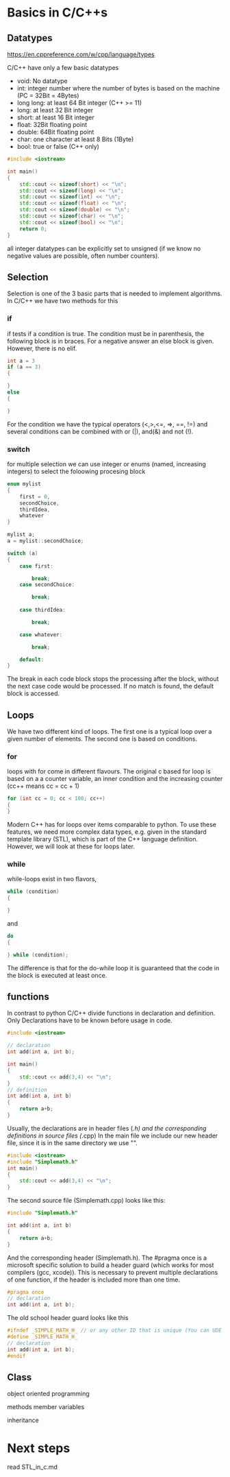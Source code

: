 # Basics in C/C++s

## Datatypes

https://en.cppreference.com/w/cpp/language/types

C/C++ have only a few basic datatypes

* void: No datatype
* int: integer number where the number of bytes is based on the machine (PC = 32Bit = 4Bytes)
* long long: at least 64 Bit integer (C++ >= 11)
* long: at least 32 Bit integer
* short: at least 16 Bit integer
* float: 32Bit floating point 
* double: 64Bit floating point
* char: one character at least 8 Bits (1Byte)
* bool: true or false (C++ only)
```C++
#include <iostream>

int main()
{
    std::cout << sizeof(short) << "\n"; 
    std::cout << sizeof(long) << "\n"; 
    std::cout << sizeof(int) << "\n"; 
    std::cout << sizeof(float) << "\n"; 
    std::cout << sizeof(double) << "\n"; 
    std::cout << sizeof(char) << "\n";
    std::cout << sizeof(bool) << "\n"; 
    return 0;
}
```
all integer datatypes can be explicitly set to unsigned (if we know no negative values are possible, often number counters).

## Selection

Selection is one of the 3 basic parts that is needed to implement algorithms. 
In C/C++ we have two methods for this
### if 
if tests if a condition is true. The condition must be in parenthesis, the following block is in braces. For a negative answer an else block is given. However, there is no elif.
```C++
int a = 3
if (a == 3)
{

}
else
{

} 
```
For the condition we have the typical operators
(<,>,<=, =>, ==, !=) and several conditions can be combined with or (|), and(&) and not (!).

### switch
for multiple selection we can use integer or enums (named, increasing integers) to select the foloowing procesing block

```C++
enum mylist
{
    first = 0,
    secondChoice,
    thirdIdea,
    whatever
}

mylist a;
a = mylist::secondChoice;

switch (a)
{
    case first:

        break;
    case secondChoice:

        break;
    
    case thirdIdea:

        break;

    case whatever:

        break;

    default:
}

```
The break in each code block stops the processing after the block, without the next case code would be processed. If no match is found, the default block is accessed. 

## Loops 
We have two different kind of loops. The first one is a typical loop over a given number of elements. The second one is based on conditions.

### for
loops with for come in different flavours. The original c based for loop is based on a 
a counter variable, an inner condition and the increasing counter (cc++ means cc = cc + 1)
```C++
for (int cc = 0; cc < 100; cc++)
{
}
```
Modern C++ has for loops over items comparable to python. To use these features, we need more complex data types, e.g. given in the standard template library (STL), which is part of the C++ language definition. However, we will look at these for loops later.

### while
while-loops exist in two flavors, 
```C++
while (condition)
{

}
```
and
```C++
do
{

} while (condition);
```
The difference is that for the do-while loop it is guaranteed that the code in the block is executed at least once. 

## functions
In contrast to python C/C++ divide functions in declaration and definition. 
Only Declarations have to be known before usage in code.
```C++
#include <iostream>

// declaration
int add(int a, int b);

int main()
{
    std::cout << add(3,4) << "\n"; 
}
// definition
int add(int a, int b)
{
    return a+b;
}
```
Usually, the declarations are in header files (*.h) and the corresponding definitions in source files (*.cpp)
In the main file we include our new header file, since it is in the same directory we use "".

```C++
#include <iostream>
#include "Simplemath.h"
int main()
{
    std::cout << add(3,4) << "\n"; 
}
```
The second source file (Simplemath.cpp) looks like this:
```C++
#include "Simplemath.h"

int add(int a, int b)
{
    return a+b;
}
```
And the corresponding header (Simplemath.h). The #pragma once is a microsoft specific solution to build a header guard (which works for most compilers (gcc, xcode)). This is necessary to prevent multiple declarations of one function, if the header is included more than one time. 
```C++
#pragma once
// declaration
int add(int a, int b);
```
The old school header guard looks like this
```C++
#ifndef _SIMPLE_MATH_H_ // or any other ID that is unique (You can UDE GUID)
#define _SIMPLE_MATH_H_
// declaration
int add(int a, int b);
#endif
```
## Class

object oriented programming

methods
member variables

inheritance 

# Next steps
read STL_in_c.md

